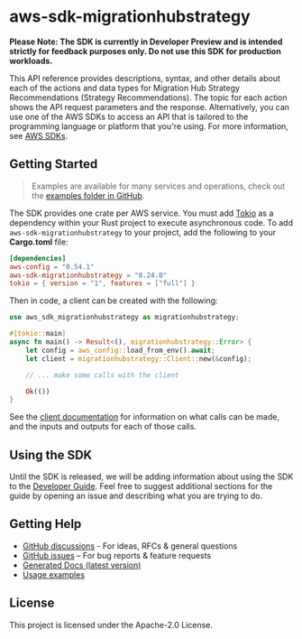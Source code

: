 # aws-sdk-migrationhubstrategy

**Please Note: The SDK is currently in Developer Preview and is intended strictly for
feedback purposes only. Do not use this SDK for production workloads.**

This API reference provides descriptions, syntax, and other details about each of the actions and data types for Migration Hub Strategy Recommendations (Strategy Recommendations). The topic for each action shows the API request parameters and the response. Alternatively, you can use one of the AWS SDKs to access an API that is tailored to the programming language or platform that you're using. For more information, see [AWS SDKs](http://aws.amazon.com/tools/#SDKs).

## Getting Started

> Examples are available for many services and operations, check out the
> [examples folder in GitHub](https://github.com/awslabs/aws-sdk-rust/tree/main/examples).

The SDK provides one crate per AWS service. You must add [Tokio](https://crates.io/crates/tokio)
as a dependency within your Rust project to execute asynchronous code. To add `aws-sdk-migrationhubstrategy` to
your project, add the following to your **Cargo.toml** file:

```toml
[dependencies]
aws-config = "0.54.1"
aws-sdk-migrationhubstrategy = "0.24.0"
tokio = { version = "1", features = ["full"] }
```

Then in code, a client can be created with the following:

```rust
use aws_sdk_migrationhubstrategy as migrationhubstrategy;

#[tokio::main]
async fn main() -> Result<(), migrationhubstrategy::Error> {
    let config = aws_config::load_from_env().await;
    let client = migrationhubstrategy::Client::new(&config);

    // ... make some calls with the client

    Ok(())
}
```

See the [client documentation](https://docs.rs/aws-sdk-migrationhubstrategy/latest/aws_sdk_migrationhubstrategy/client/struct.Client.html)
for information on what calls can be made, and the inputs and outputs for each of those calls.

## Using the SDK

Until the SDK is released, we will be adding information about using the SDK to the
[Developer Guide](https://docs.aws.amazon.com/sdk-for-rust/latest/dg/welcome.html). Feel free to suggest
additional sections for the guide by opening an issue and describing what you are trying to do.

## Getting Help

* [GitHub discussions](https://github.com/awslabs/aws-sdk-rust/discussions) - For ideas, RFCs & general questions
* [GitHub issues](https://github.com/awslabs/aws-sdk-rust/issues/new/choose) – For bug reports & feature requests
* [Generated Docs (latest version)](https://awslabs.github.io/aws-sdk-rust/)
* [Usage examples](https://github.com/awslabs/aws-sdk-rust/tree/main/examples)

## License

This project is licensed under the Apache-2.0 License.

